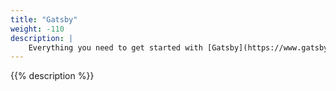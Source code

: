 ```yaml
---
title: "Gatsby"
weight: -110
description: |
    Everything you need to get started with [Gatsby](https://www.gatsbyjs.com/), the open source framework based on React, on Platform.sh.
---
```


{{% description %}}
